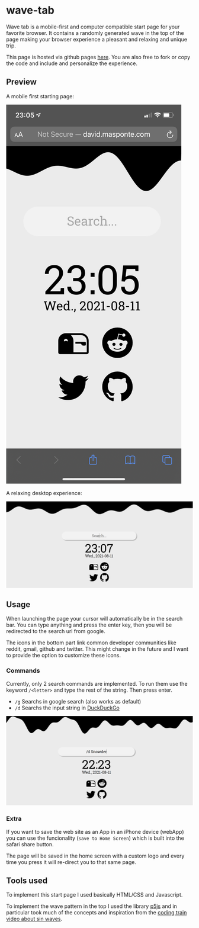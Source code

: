 # wave-tab

Wave tab is a mobile-first and computer compatible start
page for your favorite browser. It contains a
randomly generated wave in the top of the page making your
browser experience a pleasant and relaxing and unique trip.

This page is hosted via github pages
[here](http://david.masponte.com/wave-tab).
You are also
free to fork or copy the code and include and personalize the
experience.

## Preview

A mobile first starting page:

![example gif](screenshots/mobile_example.png)

A relaxing desktop experience:

![example gif](screenshots/desk_example.png)

## Usage

When launching the page your cursor will automatically be in the search bar.
You can type anything and press the enter key, then you will be redirected
to the search url from google.

The icons in the bottom part link common developer communities
like reddit, gmail, github and twitter. This might change in the future
and I want to provide the option to customize these icons.

### Commands

Currently, only 2 search commands are implemented. To run them use the keyword
`/<letter>` and type the rest of the string. Then press enter.

* `/g` Searchs in google search (also works as default)
* `/d` Searchs the input string in [DuckDuckGo](https://duckduckgo.com/)

![example gif](screenshots/ddg_example.png)

### Extra

If you want to save the web site as an App in an iPhone device (webApp)
you can use the funcionality (`save to Home Screen`) which is built into
the safari share button.

The page will be saved in the home screen with a custom logo and every time
you press it will re-direct you to that same page.
## Tools used

To implement this start page I used basically HTML/CSS and Javascript.

To implement the wave pattern in the top I used the library
[p5js](https://github.com/processing/p5.js/) and
in particular took much of the concepts and inspiration from the
[coding train video about sin waves](https://www.youtube.com/watch?v=okfZRl4Xw-c).

